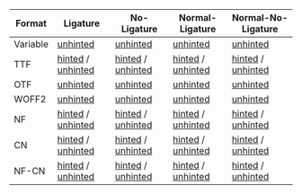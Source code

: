 | Format   | Ligature                                                                                             | No-Ligature                                                                                              | Normal-Ligature                                                                                                  | Normal-No-Ligature                                                                                                   |
| -------- | ---------------------------------------------------------------------------------------------------- | -------------------------------------------------------------------------------------------------------- | ---------------------------------------------------------------------------------------------------------------- | -------------------------------------------------------------------------------------------------------------------- |
| Variable | [unhinted](https://<url>/MapleMono-Variable.zip)                                                     | [unhinted](https://<url>/MapleMonoNL-Variable.zip)                                                       | [unhinted](https://<url>/MapleMonoNormal-Variable.zip)                                                           | [unhinted](https://<url>/MapleMonoNormalNL-Variable.zip)                                                             |
| TTF      | [hinted](https://<url>/MapleMono-TTF-AutoHint.zip) / [unhinted](https://<url>/MapleMono-TTF.zip)     | [hinted](https://<url>/MapleMonoNL-TTF-AutoHint.zip) / [unhinted](https://<url>/MapleMonoNL-TTF.zip)     | [hinted](https://<url>/MapleMonoNormal-TTF-AutoHint.zip) / [unhinted](https://<url>/MapleMonoNormal-TTF.zip)     | [hinted](https://<url>/MapleMonoNormalNL-TTF-AutoHint.zip) / [unhinted](https://<url>/MapleMonoNormalNL-TTF.zip)     |
| OTF      | [unhinted](https://<url>/MapleMono-OTF.zip)                                                          | [unhinted](https://<url>/MapleMonoNL-OTF.zip)                                                            | [unhinted](https://<url>/MapleMonoNormal-OTF.zip)                                                                | [unhinted](https://<url>/MapleMonoNormalNL-OTF.zip)                                                                  |
| WOFF2    | [unhinted](https://<url>/MapleMono-Woff2.zip)                                                        | [unhinted](https://<url>/MapleMonoNL-Woff2.zip)                                                          | [unhinted](https://<url>/MapleMonoNormal-Woff2.zip)                                                              | [unhinted](https://<url>/MapleMonoNormalNL-Woff2.zip)                                                                |
| NF       | [hinted](https://<url>/MapleMono-NF.zip) / [unhinted](https://<url>/MapleMono-NF-unhinted.zip)       | [hinted](https://<url>/MapleMonoNL-NF.zip) / [unhinted](https://<url>/MapleMonoNL-NF-unhinted.zip)       | [hinted](https://<url>/MapleMonoNormal-NF.zip) / [unhinted](https://<url>/MapleMonoNormal-NF-unhinted.zip)       | [hinted](https://<url>/MapleMonoNormalNL-NF.zip) / [unhinted](https://<url>/MapleMonoNormalNL-NF-unhinted.zip)       |
| CN       | [hinted](https://<url>/MapleMono-CN.zip) / [unhinted](https://<url>/MapleMono-CN-unhinted.zip)       | [hinted](https://<url>/MapleMonoNL-CN.zip) / [unhinted](https://<url>/MapleMonoNL-CN-unhinted.zip)       | [hinted](https://<url>/MapleMonoNormal-CN.zip) / [unhinted](https://<url>/MapleMonoNormal-CN-unhinted.zip)       | [hinted](https://<url>/MapleMonoNormalNL-CN.zip) / [unhinted](https://<url>/MapleMonoNormalNL-CN-unhinted.zip)       |
| NF-CN    | [hinted](https://<url>/MapleMono-NF-CN.zip) / [unhinted](https://<url>/MapleMono-NF-CN-unhinted.zip) | [hinted](https://<url>/MapleMonoNL-NF-CN.zip) / [unhinted](https://<url>/MapleMonoNL-NF-CN-unhinted.zip) | [hinted](https://<url>/MapleMonoNormal-NF-CN.zip) / [unhinted](https://<url>/MapleMonoNormal-NF-CN-unhinted.zip) | [hinted](https://<url>/MapleMonoNormalNL-NF-CN.zip) / [unhinted](https://<url>/MapleMonoNormalNL-NF-CN-unhinted.zip) |